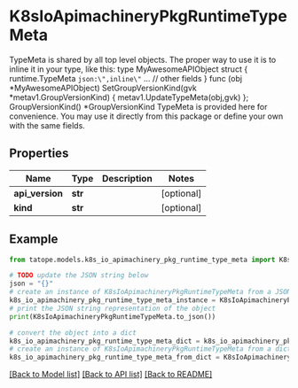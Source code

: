 # K8sIoApimachineryPkgRuntimeTypeMeta

TypeMeta is shared by all top level objects. The proper way to use it is to inline it in your type, like this:   type MyAwesomeAPIObject struct {       runtime.TypeMeta    `json:\",inline\"`       ... // other fields  }  func (obj *MyAwesomeAPIObject) SetGroupVersionKind(gvk *metav1.GroupVersionKind) { metav1.UpdateTypeMeta(obj,gvk) }; GroupVersionKind() *GroupVersionKind  TypeMeta is provided here for convenience. You may use it directly from this package or define your own with the same fields.

## Properties

Name | Type | Description | Notes
------------ | ------------- | ------------- | -------------
**api_version** | **str** |  | [optional] 
**kind** | **str** |  | [optional] 

## Example

```python
from tatope.models.k8s_io_apimachinery_pkg_runtime_type_meta import K8sIoApimachineryPkgRuntimeTypeMeta

# TODO update the JSON string below
json = "{}"
# create an instance of K8sIoApimachineryPkgRuntimeTypeMeta from a JSON string
k8s_io_apimachinery_pkg_runtime_type_meta_instance = K8sIoApimachineryPkgRuntimeTypeMeta.from_json(json)
# print the JSON string representation of the object
print(K8sIoApimachineryPkgRuntimeTypeMeta.to_json())

# convert the object into a dict
k8s_io_apimachinery_pkg_runtime_type_meta_dict = k8s_io_apimachinery_pkg_runtime_type_meta_instance.to_dict()
# create an instance of K8sIoApimachineryPkgRuntimeTypeMeta from a dict
k8s_io_apimachinery_pkg_runtime_type_meta_from_dict = K8sIoApimachineryPkgRuntimeTypeMeta.from_dict(k8s_io_apimachinery_pkg_runtime_type_meta_dict)
```
[[Back to Model list]](../README.md#documentation-for-models) [[Back to API list]](../README.md#documentation-for-api-endpoints) [[Back to README]](../README.md)


